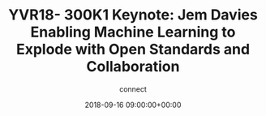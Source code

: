 ---
amazon_s3_presentation_url: None
amazon_s3_video_url: None
author: connect
categories:
- yvr18
comments: false
date: '2018-09-16 09:00:00+00:00'
layout: resource-post
session_id: YVR18-300K1
session_track: 'Keynote, AI and Neural Networks on Arm Summit '
slideshare_presentation_url: None
speakers: []
title: 'YVR18- 300K1 Keynote: Jem Davies Enabling Machine Learning to Explode with
  Open Standards and Collaboration'
youtube_video_url: None
---